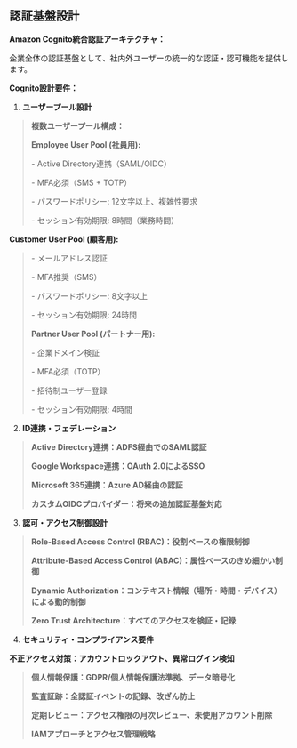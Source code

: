 ## **認証基盤設計**

**Amazon Cognito統合認証アーキテクチャ：**

企業全体の認証基盤として、社内外ユーザーの統一的な認証・認可機能を提供します。

**Cognito設計要件：**

1.  **ユーザープール設計**

> **複数ユーザープール構成：**
>
> **Employee User Pool (社員用):**
>
> \- Active Directory連携（SAML/OIDC）
>
> \- MFA必須（SMS + TOTP）
>
> \- パスワードポリシー: 12文字以上、複雑性要求
>
> \- セッション有効期限: 8時間（業務時間）

**Customer User Pool (顧客用):**

> \- メールアドレス認証
>
> \- MFA推奨（SMS）
>
> \- パスワードポリシー: 8文字以上
>
> \- セッション有効期限: 24時間
>
> **Partner User Pool (パートナー用):**
>
> \- 企業ドメイン検証
>
> \- MFA必須（TOTP）
>
> \- 招待制ユーザー登録
>
> \- セッション有効期限: 4時間

2.  **ID連携・フェデレーション**

> **Active Directory連携：ADFS経由でのSAML認証**
>
> **Google Workspace連携：OAuth 2.0によるSSO**
>
> **Microsoft 365連携：Azure AD経由の認証**
>
> **カスタムOIDCプロバイダー：将来の追加認証基盤対応**

3.  **認可・アクセス制御設計**

> **Role-Based Access Control (RBAC)：役割ベースの権限制御**
>
> **Attribute-Based Access Control (ABAC)：属性ベースのきめ細かい制御**
>
> **Dynamic
> Authorization：コンテキスト情報（場所・時間・デバイス）による動的制御**
>
> **Zero Trust Architecture：すべてのアクセスを検証・記録**

4.  **セキュリティ・コンプライアンス要件**

**不正アクセス対策：アカウントロックアウト、異常ログイン検知**

> **個人情報保護：GDPR/個人情報保護法準拠、データ暗号化**
>
> **監査証跡：全認証イベントの記録、改ざん防止**
>
> **定期レビュー：アクセス権限の月次レビュー、未使用アカウント削除**
>
> **IAMアプローチとアクセス管理戦略**

